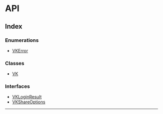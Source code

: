 
#  API

## Index

### Enumerations

* [VKError](enums/vkerror.md)

### Classes

* [VK](classes/vk.md)

### Interfaces

* [VKLoginResult](interfaces/vkloginresult.md)
* [VKShareOptions](interfaces/vkshareoptions.md)

---

